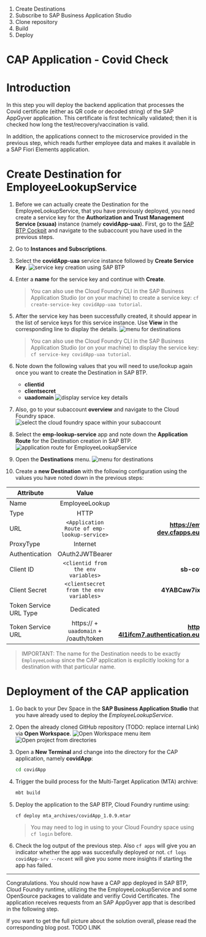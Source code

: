 1. Create Destinations
2. Subscribe to SAP Business Application Studio
3. Clone repository
4. Build 
5. Deploy 

# CAP Application - Covid Check

# Introduction

In this step you will deploy the backend application that processes the Covid certificate (either as QR code or decoded string) of the SAP AppGyver application. This certificate is first technically validated; then it is checked how long the test/recovery/vaccination is valid. 

In addition, the applications connect to the microservice provided in the previous step, which reads further employee data and makes it available in a SAP Fiori Elements application. 

# Create Destination for EmployeeLookupService

1. Before we can actually create the Destination for the EmployeeLookupService, that you have previously deployed, you need create a service key for the **Authorization and Trust Management Service (xsuaa)** instance (namely **covidApp-uaa**). First, go to the [SAP BTP Cockpit](https://cockpit.eu10.hana.ondemand.com/cockpit/) and navigate to the subaccount you have used in the previous steps. 

2. Go to **Instances and Subscriptions**. 
   
3. Select the **covidApp-uaa** service instance followed by **Create Service Key**. 
    ![service key creation using SAP BTP ](./images/create-servicekey.png)

4. Enter a **name** for the service key and continue with **Create**.

    > You can also use the Cloud Foundry CLI in the SAP Business Application Studio (or on your machine) to create a service key: `cf create-service-key covidApp-uaa tutorial`. 
   
5. After the service key has been successfully created, it should appear in the list of service keys for this service instance. Use **View** in the corresponding line to display the details. 
    ![menu for destinations](./images/view-servicekey.png)

    > You can also use the Cloud Foundry CLI in the SAP Business Application Studio (or on your machine) to display the service key: `cf service-key covidApp-uaa tutorial`. 

6. Note down the following values that you will need to use/lookup again once you want to create the Destination in SAP BTP. 
   - **clientid**
   - **clientsecret**
   - **uaadomain**
    ![display service key details](./images/client-credentials.png)

7. Also, go to your subaccount **overview** and navigate to the Cloud Foundry space. 
    ![select the cloud foundry space within your subaccount](./images/navigate-to-space.png)

8. Select the **emp-lookup-service** app and note down the **Application Route** for the Destination creation in SAP BTP. 
    ![application route for EmployeeLookupService](./images/application-route.png)

9.  Open the **Destinations** menu.
    ![menu for destinations](./images/destinations-submenu.png)

10. Create a **new Destination** with the following configuration using the values you have noted down in the previous steps:

| Attribute              |                    Value                    |                                     Example                                     |
| ---------------------- | :-----------------------------------------: | :-----------------------------------------------------------------------------: |
| Name                   |               EmployeeLookup                |                                                                                 |
| Type                   |                    HTTP                     |                                                                                 |
| URL                    | `<Application Route of emp-lookup-service>` |        **https://emp-lookup-service-dev.cfapps.eu10.hana.ondemand.com**         |
| ProxyType              |                  Internet                   |                                                                                 |
| Authentication         |               OAuth2JWTBearer               |                                                                                 |
| Client ID              |     `<clientid from the env variables>`     |                             **sb-covidApp!t123456**                             |
| Client Secret          |   `<clientsecret from the env variables>`   |                        **4YABCaw7ix9oajcTVUFmY+bvroo=**                         |
| Token Service URL Type |                  Dedicated                  |                                                                                 |
| Token Service URL      |   https:// + `uaadomain`  + /oauth/token    | **https://covidapp-4l1ifcm7.authentication.eu10.hana.ondemand.com/oauth/token** |
                   
> IMPORTANT: The name for the Destination needs to be exactly `EmployeeLookup` since the CAP application is explicitly looking for a destination with that particular name. 

# Deployment of the CAP application 

1. Go back to your Dev Space in the **SAP Business Application Studio** that you have already used to deploy the *EmployeeLookupService*. 

2. Open the already cloned GitHub repository (TODO: replace internal Link) via **Open Workspace**. 
    ![Open Workspace menu item](./images/open-workspace.png)
    ![Open project from directories](./images/open-workspace-project.png)

3. Open a **New Terminal** and change into the directory for the CAP application, namely **covidApp**:
    ```bash
    cd covidApp
    ```

4. Trigger the build process for the Multi-Target Application (MTA) archive:
    ```bash
    mbt build
    ```

5. Deploy the application to the SAP BTP, Cloud Foundry runtime using: 
    ```
    cf deploy mta_archives/covidApp_1.0.9.mtar 
    ```

    > You may need to log in using to your Cloud Foundry space using `cf login` before. 

6. Check the log output of the previous step. Also `cf apps` will give you an indicator whether the app was succesfully deployed or not. `cf logs covidApp-srv --recent` will give you some more insights if starting the app has failed. 

---

Congratulations. You should now have a CAP app deployed in SAP BTP, Cloud Foundry runtime, utilizing the the EmployeeLookupService and some OpenSource packages to validate and verifiy Covid Certificates. The application receives requests from an SAP AppGyver app that is described in the following step. 

If you want to get the full picture about the solution overall, please read the corresponding blog post. TODO LINK 


